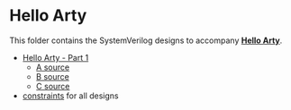 # Hello Arty

This folder contains the SystemVerilog designs to accompany **[Hello Arty](https://projectf.io/posts/hello-arty-1/)**.

* [Hello Arty - Part 1](https://projectf.io/posts/hello-arty-1/)
  * [A source](A/top.sv)
  * [B source](B/top.sv)
  * [C source](C/top.sv)
* [constraints](arty.xdc) for all designs
